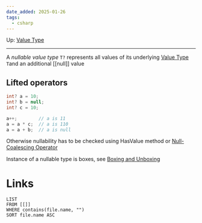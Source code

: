 ```yaml
---
date_added: 2025-01-26
tags:
  - csharp
---
```

Up: [Value Type](Value%20Type.md)
___
 A _nullable value type_ `T?` represents all values of its underlying [Value Type](Value%20Type.md) `T`and an additional [[null]] value
## Lifted operators
```cs
int? a = 10;
int? b = null;
int? c = 10;

a++;        // a is 11
a = a * c;  // a is 110
a = a + b;  // a is null
```

Otherwise nullability has to be checked using HasValue method or [Null-Coalescing Operator](Null-Coalescing%20Operator.md)

Instance of a nullable type is boxes, see [Boxing and Unboxing](Boxing%20and%20Unboxing)
# Links
```dataview
LIST
FROM [[]]
WHERE contains(file.name, "")
SORT file.name ASC
```
